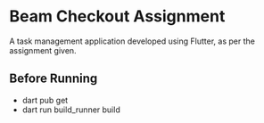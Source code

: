# Beam Checkout Assignment

A task management application developed using Flutter, as per the assignment given.

## Before Running

- dart pub get
- dart run build_runner build
